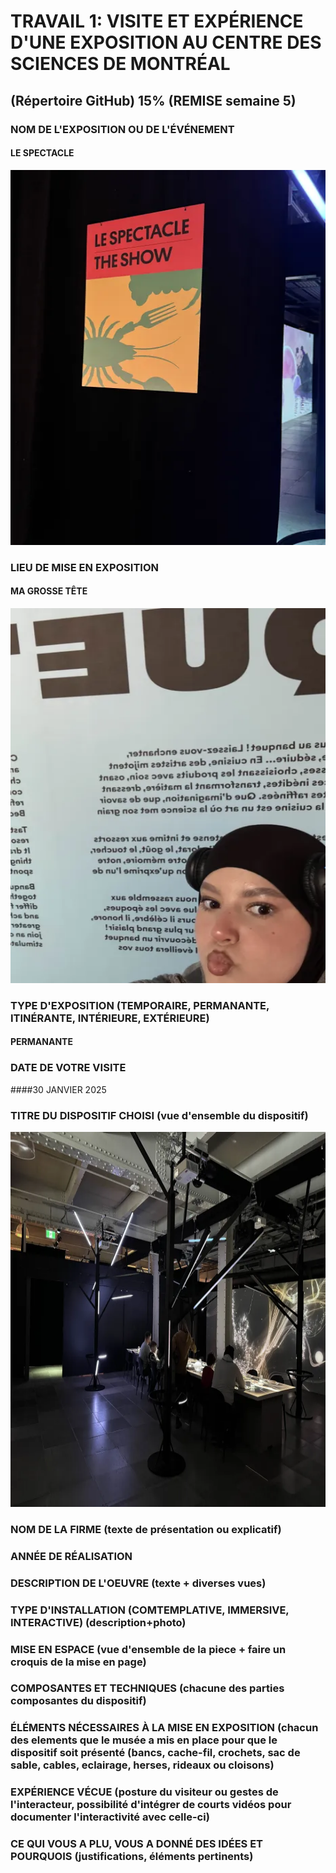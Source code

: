 # TRAVAIL 1: VISITE ET EXPÉRIENCE D'UNE EXPOSITION AU CENTRE DES SCIENCES DE MONTRÉAL
## (Répertoire GitHub) 15% (REMISE semaine 5)


### NOM DE L'EXPOSITION OU DE L'ÉVÉNEMENT
#### LE SPECTACLE 
<img src="./medias/le_spectacle.webp" width="600" height="600"/>

### LIEU DE MISE EN EXPOSITION

#### MA GROSSE TÊTE
<img src="./medias/moi.webp" width="600" height="600"/>

### TYPE D'EXPOSITION (TEMPORAIRE, PERMANANTE, ITINÉRANTE, INTÉRIEURE, EXTÉRIEURE)
#### PERMANANTE

### DATE DE VOTRE VISITE
####30 JANVIER 2025

### TITRE DU DISPOSITIF CHOISI (vue d'ensemble du dispositif)
<img src="./medias/vue_ensemble.webp" width="600" height="600"/>

### NOM DE LA FIRME (texte de présentation ou explicatif)

### ANNÉE DE RÉALISATION

### DESCRIPTION DE L'OEUVRE (texte + diverses vues)

### TYPE D'INSTALLATION (COMTEMPLATIVE, IMMERSIVE, INTERACTIVE) (description+photo)

### MISE EN ESPACE (vue d'ensemble de la piece + faire un croquis de la mise en page)

### COMPOSANTES ET TECHNIQUES (chacune des parties composantes du dispositif)

### ÉLÉMENTS NÉCESSAIRES À LA MISE EN EXPOSITION (chacun des elements que le musée a mis en place pour que le dispositif soit présenté (bancs, cache-fil, crochets, sac de sable, cables, eclairage, herses, rideaux ou cloisons)

### EXPÉRIENCE VÉCUE (posture du visiteur ou gestes de l'interacteur, possibilité d'intégrer de courts vidéos pour documenter l'interactivité avec celle-ci)

### CE QUI VOUS A PLU, VOUS A DONNÉ DES IDÉES ET POURQUOIS (justifications, éléments pertinents) 

